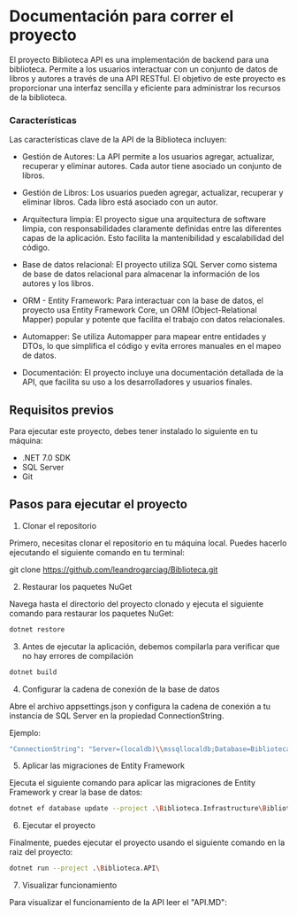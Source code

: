 # Documentación para correr el proyecto

El proyecto Biblioteca API es una implementación de backend para una biblioteca. Permite a los usuarios interactuar con un conjunto de datos de libros y autores a través de una API RESTful. El objetivo de este proyecto es proporcionar una interfaz sencilla y eficiente para administrar los recursos de la biblioteca.

### Características
Las características clave de la API de la Biblioteca incluyen:

- Gestión de Autores: La API permite a los usuarios agregar, actualizar, recuperar y eliminar autores. Cada autor tiene asociado un conjunto de libros.

- Gestión de Libros: Los usuarios pueden agregar, actualizar, recuperar y eliminar libros. Cada libro está asociado con un autor.

- Arquitectura limpia: El proyecto sigue una arquitectura de software limpia, con responsabilidades claramente definidas entre las diferentes capas de la aplicación. Esto facilita la mantenibilidad y escalabilidad del código.


- Base de datos relacional: El proyecto utiliza SQL Server como sistema de base de datos relacional para almacenar la información de los autores y los libros.

- ORM - Entity Framework: Para interactuar con la base de datos, el proyecto usa Entity Framework Core, un ORM (Object-Relational Mapper) popular y potente que facilita el trabajo con datos relacionales.

- Automapper: Se utiliza Automapper para mapear entre entidades y DTOs, lo que simplifica el código y evita errores manuales en el mapeo de datos.

- Documentación: El proyecto incluye una documentación detallada de la API, que facilita su uso a los desarrolladores y usuarios finales.
## Requisitos previos
Para ejecutar este proyecto, debes tener instalado lo siguiente en tu máquina:

- .NET 7.0 SDK
- SQL Server
- Git

## Pasos para ejecutar el proyecto

1. Clonar el repositorio

Primero, necesitas clonar el repositorio en tu máquina local. Puedes hacerlo ejecutando el siguiente comando en tu terminal:

git clone <https://github.com/leandrogarciag/Biblioteca.git>

2. Restaurar los paquetes NuGet

Navega hasta el directorio del proyecto clonado y ejecuta el siguiente comando para restaurar los paquetes NuGet:

```sh
dotnet restore
```

3. Antes de ejecutar la aplicación, debemos compilarla para verificar que no hay errores de compilación

```sh
dotnet build
```

4. Configurar la cadena de conexión de la base de datos

Abre el archivo appsettings.json y configura la cadena de conexión a tu instancia de SQL Server en la propiedad ConnectionString.

Ejemplo:

```sh
"ConnectionString": "Server=(localdb)\\mssqllocaldb;Database=BibliotecaDB;Trusted_Connection=True;"
```

5. Aplicar las migraciones de Entity Framework

Ejecuta el siguiente comando para aplicar las migraciones de Entity Framework y crear la base de datos:

```sh
dotnet ef database update --project .\Biblioteca.Infrastructure\Biblioteca.Infrastructure.csproj
```

6. Ejecutar el proyecto

Finalmente, puedes ejecutar el proyecto usando el siguiente comando en la raiz del proyecto:

```sh
dotnet run --project .\Biblioteca.API\
```

7. Visualizar funcionamiento

Para visualizar el funcionamiento de la API leer el "API.MD":

